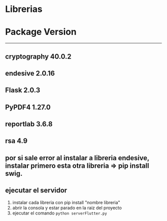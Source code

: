 # Librerias 

# Package             Version
------------------- ---------
## cryptography        40.0.2
## endesive            2.0.16
## Flask               2.0.3
## PyPDF4              1.27.0
## reportlab           3.6.8
## rsa                 4.9


## por si sale error al instalar a libreria endesive, instalar primero esta otra libreria => pip install swig.


## ejecutar el servidor
1. instalar cada libreria con pip install "nombre libreria"
2. abrir la consola y estar parado en la raiz del proyecto
3. ejecutar el comando ```python serverFlutter.py```